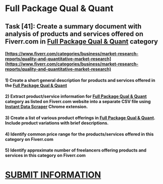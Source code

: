 # Full Package Qual & Quant
## Task [41]: Create a summary document with analysis of products and services offered on Fiverr.com in [Full Package Qual & Quant](https://www.fiverr.com/categories/business/market-research-reports/quality-and-quantitative-market-research) category
#### [https://www.fiverr.com/categories/business/market-research-reports/quality-and-quantitative-market-research](https://www.fiverr.com/categories/business/market-research-reports/quality-and-quantitative-market-research)
#### 1) Create a short general description for products and services offered in the [Full Package Qual & Quant](https://www.fiverr.com/categories/business/market-research-reports/quality-and-quantitative-market-research)
#### 2) Extract product/service information for [Full Package Qual & Quant](https://www.fiverr.com/categories/business/market-research-reports/quality-and-quantitative-market-research) category as listed on Fiverr.com website into a separate CSV file using [Instant Data Scraper](https://chrome.google.com/webstore/detail/instant-data-scraper/ofaokhiedipichpaobibbnahnkdoiiah) Chrome extension.
#### 3) Create a list of various product offerings in [Full Package Qual & Quant](https://www.fiverr.com/categories/business/market-research-reports/quality-and-quantitative-market-research). Include product variations with brief descriptions.
#### 4) Identify common price range for the products/services offered in this category on Fiverr.com
#### 5) Identify approximate number of freelancers offering products and services in this category on Fiverr.com

# [SUBMIT INFORMATION](https://forms.office.com/r/8AEKjkLxKG)
